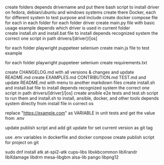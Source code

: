 create folders depends drivername and put there bash script to install driver on fedora, debian/ubuntu and windows systems
create there Docker, each for different system to test purpose and include create docker compose file for each in each folder
for each folder driver create main.py file with basic usage example depends which driver is used in current folder   
create install.sh and install.bat file to install depends recognized system the correct one script in path drivers/[driver]/[os]


for each folder  playwright puppeteer selenium
create main.js file to test example

for each folder  playwright puppeteer selenium create requirements.txt

create CHANGELOG.md with all versions & changes and update README.md
create EXAMPLES.md CONTRIBUTION.md TEST.md and update README.md with menu to another markdown files
create install.sh and install.bat file to install depends recognized system the correct one script in path drivers/[driver]/[os]
create ansible e2e tests and test.sh script to run them and install.sh to install, ansible, docker, and other tools depends system directly from install file in correct os

replace "https://example.com" as VARIABLE in unit tests and get the value from .env


update publish script and add git update for set current version as git tag

use  .env variables in dockerfile and docker compose
create publish script for project on git





sudo dnf install atk at-spi2-atk cups-libs libxkbcommon libXrandr libXdamage libdrm mesa-libgbm alsa-lib pango libpng12
